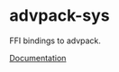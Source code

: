 # advpack-sys #
FFI bindings to advpack.

[Documentation](https://retep998.github.io/doc/advpack-sys/)
